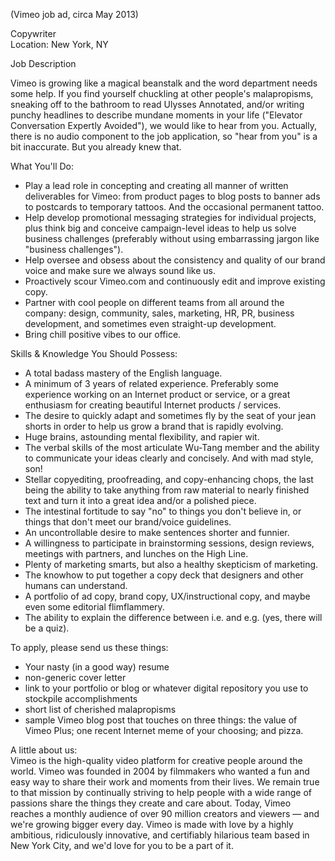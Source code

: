 (Vimeo job ad, circa May 2013)

Copywriter  
Location: New York, NY

Job Description

Vimeo is growing like a magical beanstalk and the word department needs some help. If you find yourself chuckling at other people's malapropisms, sneaking off to the bathroom to read Ulysses Annotated, and/or writing punchy headlines to describe mundane moments in your life ("Elevator Conversation Expertly Avoided"), we would like to hear from you. Actually, there is no audio component to the job application, so "hear from you" is a bit inaccurate. But you already knew that.

What You'll Do:
- Play a lead role in concepting and creating all manner of written deliverables for Vimeo: from product pages to blog posts to banner ads to postcards to temporary tattoos. And the occasional permanent tattoo.
- Help develop promotional messaging strategies for individual projects, plus think big and conceive campaign-level ideas to help us solve business challenges (preferably without using embarrassing jargon like "business challenges").
- Help oversee and obsess about the consistency and quality of our brand voice and make sure we always sound like us.
- Proactively scour Vimeo.com and continuously edit and improve existing copy.
- Partner with cool people on different teams from all around the company: design, community, sales, marketing, HR, PR, business development, and sometimes even straight-up development.
- Bring chill positive vibes to our office.

Skills & Knowledge You Should Possess:
- A total badass mastery of the English language.
- A minimum of 3 years of related experience. Preferably some experience working on an Internet product or service, or a great enthusiasm for creating beautiful Internet products / services.
- The desire to quickly adapt and sometimes fly by the seat of your jean shorts in order to help us grow a brand that is rapidly evolving.
- Huge brains, astounding mental flexibility, and rapier wit.
- The verbal skills of the most articulate Wu-Tang member and the ability to communicate your ideas clearly and concisely. And with mad style, son!
- Stellar copyediting, proofreading, and copy-enhancing chops, the last being the ability to take anything from raw material to nearly finished text and turn it into a great idea and/or a polished piece.
- The intestinal fortitude to say "no" to things you don't believe in, or things that don't meet our brand/voice guidelines.
- An uncontrollable desire to make sentences shorter and funnier.
- A willingness to participate in brainstorming sessions, design reviews, meetings with partners, and lunches on the High Line.
- Plenty of marketing smarts, but also a healthy skepticism of marketing.
- The knowhow to put together a copy deck that designers and other humans can understand.
- A portfolio of ad copy, brand copy, UX/instructional copy, and maybe even some editorial flimflammery.
- The ability to explain the difference between i.e. and e.g. (yes, there will be a quiz).

To apply, please send us these things:
- Your nasty (in a good way) resume
- non-generic cover letter
- link to your portfolio or blog or whatever digital repository you use to stockpile accomplishments
- short list of cherished malapropisms
- sample Vimeo blog post that touches on three things: the value of Vimeo Plus; one recent Internet meme of your choosing; and pizza.

A little about us:  
Vimeo is the high-quality video platform for creative people around the world. Vimeo was founded in 2004 by filmmakers who wanted a fun and easy way to share their work and moments from their lives. We remain true to that mission by continually striving to help people with a wide range of passions share the things they create and care about. Today, Vimeo reaches a monthly audience of over 90 million creators and viewers — and we're growing bigger every day. Vimeo is made with love by a highly ambitious, ridiculously innovative, and certifiably hilarious team based in New York City, and we'd love for you to be a part of it.
